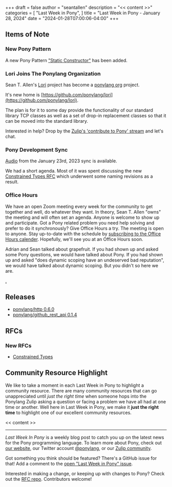 +++
draft = false
author = "seantallen"
description = "<< content >>"
categories = [
    "Last Week in Pony",
]
title = "Last Week in Pony - January 28, 2024"
date = "2024-01-28T07:00:06-04:00"
+++

## Items of Note

### New Pony Pattern

A new Pony Pattern ["Static Constructor"](https://patterns.ponylang.io/creation/static-constructor) has been added.

### Lori Joins The Ponylang Organization

Sean T. Allen's [Lori](https://github.com/ponylang/lori) project has become a [ponylang org](https://github.com/ponylang/) project.

It's new home is [https://github.com/ponylang/lori](https://github.com/ponylang/lori).

The plan is for it to some day provide the functionality of our standard library TCP classes as well as a set of drop-in replacement classes so that it can be moved into the standard library.

Interested in help? Drop by the [Zulip's 'contribute to Pony' stream](https://ponylang.zulipchat.com/#narrow/stream/192795-contribute-to-Pony) and let's chat.

### Pony Development Sync

[Audio](https://sync-recordings.ponylang.io/r/2024_01_23.m4a) from the January 23rd, 2023 sync is available.

We had a short agenda. Most of it was spent discussing the new [Constrained Types RFC](https://github.com/ponylang/rfcs/pull/213) which underwent some naming revisions as a result.

### Office Hours

We have an open Zoom meeting every week for the community to get together and well, do whatever they want. In theory, Sean T. Allen "owns" the meeting and will often set an agenda. Anyone is welcome to show up and participate. Got a Pony related problem you need help solving and prefer to do it synchronously? Give Office Hours a try. The meeting is open to anyone. Stay up-to-date with the schedule by [subscribing to the Office Hours calender](https://calendar.google.com/calendar/ical/4465e68ae24131ae00461a40893f2637a2c9ac510e311a44ff78680e2f183ce3%40group.calendar.google.com/public/basic.ics). Hopefully, we'll see you at an Office Hours soon.

Adrian and Sean talked about grapefruit. If you had shown up and asked some Pony questions, we would have talked about Pony. If you had shown up and asked "does dynamic scoping have an undeserved bad reputation", we would have talked about dynamic scoping. But you didn't so here we are.

[.](https://www.youtube.com/watch?v=I1ds5KfglWE)

## Releases

- [ponylang/http 0.6.0](https://github.com/ponylang/http/releases/tag/0.6.0)
- [ponylang/github_rest_api 0.1.4](https://github.com/ponylang/github_rest_api/releases/tag/0.1.4)

## RFCs

### New RFCs

- [Constrained Types](https://github.com/ponylang/rfcs/pull/213)

## Community Resource Highlight

We like to take a moment in each Last Week in Pony to highlight a community resource. There are many community resources that can go unappreciated until _just the right time_ when someone hops into the Ponylang Zulip asking a question or facing a problem we have all had at one time or another. Well here in Last Week in Pony, we make it **just the right time** to highlight one of our excellent community resources.

<< content >>

---

_Last Week In Pony_ is a weekly blog post to catch you up on the latest news for the Pony programming language. To learn more about Pony, check out [our website](https://ponylang.io), our Twitter account [@ponylang](https://twitter.com/ponylang), or our [Zulip community](https://ponylang.zulipchat.com).

Got something you think should be featured? There's a GitHub issue for that! Add a comment to the [open "Last Week in Pony" issue](https://github.com/ponylang/ponylang.github.io/issues?q=is%3Aissue+is%3Aopen+label%3Alast-week-in-pony).

Interested in making a change, or keeping up with changes to Pony? Check out the [RFC repo](https://github.com/ponylang/rfcs). Contributors welcome!
